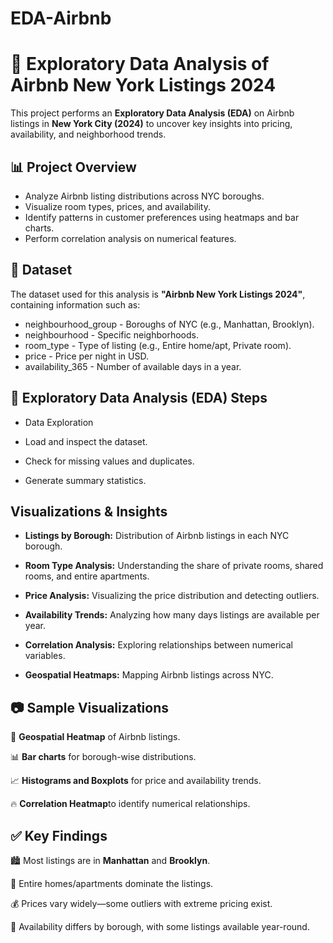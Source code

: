 # EDA-Airbnb

# 🏡 Exploratory Data Analysis of Airbnb New York Listings 2024  

This project performs an **Exploratory Data Analysis (EDA)** on Airbnb listings in **New York City (2024)** to uncover key insights into pricing, availability, and neighborhood trends.  

## 📊 **Project Overview**  

- Analyze Airbnb listing distributions across NYC boroughs.  
- Visualize room types, prices, and availability.  
- Identify patterns in customer preferences using heatmaps and bar charts.  
- Perform correlation analysis on numerical features.  

## 📂 **Dataset**  

The dataset used for this analysis is **"Airbnb New York Listings 2024"**, containing information such as:  

- neighbourhood_group - Boroughs of NYC (e.g., Manhattan, Brooklyn).  
- neighbourhood - Specific neighborhoods.  
- room_type - Type of listing (e.g., Entire home/apt, Private room).  
- price - Price per night in USD.  
- availability_365 - Number of available days in a year.  

## 📌 **Exploratory Data Analysis (EDA) Steps**

- Data Exploration

- Load and inspect the dataset.

- Check for missing values and duplicates.

- Generate summary statistics.

## **Visualizations & Insights**

- **Listings by Borough:** Distribution of Airbnb listings in each NYC borough.

- **Room Type Analysis:** Understanding the share of private rooms, shared rooms, and entire apartments.

- **Price Analysis:** Visualizing the price distribution and detecting outliers.

- **Availability Trends:** Analyzing how many days listings are available per year.

- **Correlation Analysis:** Exploring relationships between numerical variables.

- **Geospatial Heatmaps:** Mapping Airbnb listings across NYC.

## 📷 **Sample Visualizations**

📍 **Geospatial Heatmap** of Airbnb listings.

📊 **Bar charts** for borough-wise distributions.

📈 **Histograms and Boxplots** for price and availability trends.

🔥 **Correlation Heatmap**to identify numerical relationships.

## ✅ **Key Findings**

🏙 Most listings are in **Manhattan** and **Brooklyn**.

🏡 Entire homes/apartments dominate the listings.

💰 Prices vary widely—some outliers with extreme pricing exist.

📆 Availability differs by borough, with some listings available year-round.

